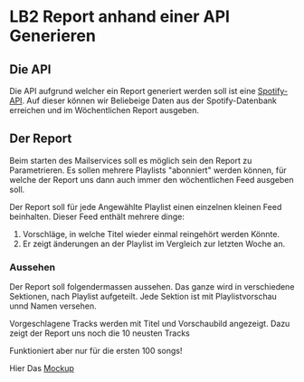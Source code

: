 # LB2 Report anhand einer API Generieren

## Die API

Die API aufgrund welcher ein Report generiert werden soll ist eine [Spotify-API](https://rapidapi.com/Glavier/api/spotify23/). Auf dieser können wir Beliebeige Daten aus der Spotify-Datenbank erreichen und im Wöchentlichen Report ausgeben.

## Der Report

Beim starten des Mailservices soll es möglich sein den Report zu Parametrieren. Es sollen mehrere Playlists "abonniert" werden können, für welche der Report uns dann auch immer den wöchentlichen Feed ausgeben soll.

Der Report soll für jede Angewählte Playlist einen einzelnen kleinen Feed beinhalten. Dieser Feed enthält mehrere dinge:

1. Vorschläge, in welche Titel wieder einmal reingehört werden Könnte.
2. Er zeigt änderungen an der Playlist im Vergleich zur letzten Woche an.

### Aussehen

Der Report soll folgendermassen aussehen. Das ganze wird in verschiedene Sektionen, nach Playlist aufgeteilt. Jede Sektion ist mit Playlistvorschau unnd Namen versehen.

Vorgeschlagene Tracks werden mit Titel und Vorschaubild angezeigt. Dazu zeigt der Report uns noch die 10 neusten Tracks

Funktioniert aber nur für die ersten 100 songs!

Hier Das [Mockup](https://Throw_new_NotImplementedError)